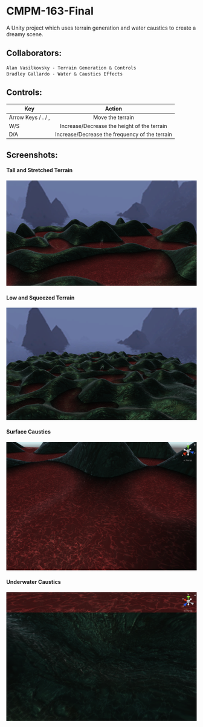 # CMPM-163-Final

A Unity project which uses terrain generation and water caustics to create a dreamy scene.

## Collaborators:
	Alan Vasilkovsky - Terrain Generation & Controls
	Bradley Gallardo - Water & Caustics Effects
	
## Controls:
| Key        | Action           |
| ------------- |:-------------:|
| Arrow Keys / . / ,      | Move the terrain |
| W/S      | Increase/Decrease the height of the terrain      |
| D/A | Increase/Decrease the frequency of the terrain     |
	
## Screenshots:

#### Tall and Stretched Terrain
![Terrain01](Screenshots/Terrain01.png)

#### Low and Squeezed Terrain
![Terrain02](Screenshots/Terrain02.png)

#### Surface Caustics
![WaterCaustics](Screenshots/WaterCaustics.png)

#### Underwater Caustics
![UnderwaterCaustics](Screenshots/UnderwaterCaustics.png)

